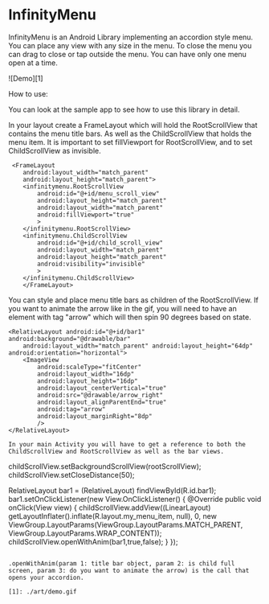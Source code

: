 # InfinityMenu

InfinityMenu is an Android Library implementing an accordion style menu. You can place any view with any size in the menu. To close the menu you can drag to close or tap outside the menu. You can have only one menu open at a time.

![Demo][1]

How to use:

You can look at the sample app to see how to use this library in detail.

In your layout create a FrameLayout which will hold the RootScrollView that contains the menu title bars. As well as the ChildScrollView that holds the menu item. It is important to set fillViewport for RootScrollView, and to set ChildScrollView as invisible.

```
 <FrameLayout
    android:layout_width="match_parent"
    android:layout_height="match_parent">
    <infinitymenu.RootScrollView
        android:id="@+id/menu_scroll_view"
        android:layout_height="match_parent"
        android:layout_width="match_parent"
        android:fillViewport="true"
        >
	</infinitymenu.RootScrollView>
	<infinitymenu.ChildScrollView
        android:id="@+id/child_scroll_view"
        android:layout_width="match_parent"
        android:layout_height="match_parent"
        android:visibility="invisible"
        >
    </infinitymenu.ChildScrollView>
    </FrameLayout>
```

You can style and place menu title bars as children of the RootScrollView. If you want to animate the arrow like in the gif, you will need to have an element with tag "arrow" which will then spin 90 degrees based on state.

``` 
<RelativeLayout android:id="@+id/bar1" android:background="@drawable/bar"
    android:layout_width="match_parent" android:layout_height="64dp" android:orientation="horizontal">           
    <ImageView
        android:scaleType="fitCenter"
        android:layout_width="16dp"
        android:layout_height="16dp"
        android:layout_centerVertical="true"
        android:src="@drawable/arrow_right"
        android:layout_alignParentEnd="true"
        android:tag="arrow"
        android:layout_marginRight="8dp"
        />
</RelativeLayout>

In your main Activity you will have to get a reference to both the ChildScrollView and RootScrollView as well as the bar views.

```


childScrollView.setBackgroundScrollView(rootScrollView);
childScrollView.setCloseDistance(50);

RelativeLayout bar1 = (RelativeLayout) findViewById(R.id.bar1);
        bar1.setOnClickListener(new View.OnClickListener() {
            @Override
            public void onClick(View view) {
                childScrollView.addView((LinearLayout) getLayoutInflater().inflate(R.layout.my_menu_item, null), 0, new ViewGroup.LayoutParams(ViewGroup.LayoutParams.MATCH_PARENT, ViewGroup.LayoutParams.WRAP_CONTENT));
                childScrollView.openWithAnim(bar1,true,false);
            }
        });
```

.openWithAnim(param 1: title bar object, param 2: is child full screen, param 3: do you want to animate the arrow) is the call that opens your accordion. 

[1]: ./art/demo.gif
